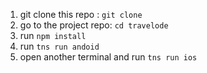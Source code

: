 1. git clone this repo : `git clone `
2. go to the project repo: `cd travelode`
2. run `npm install`
3. run `tns run andoid`
4. open another terminal and run `tns run ios`

